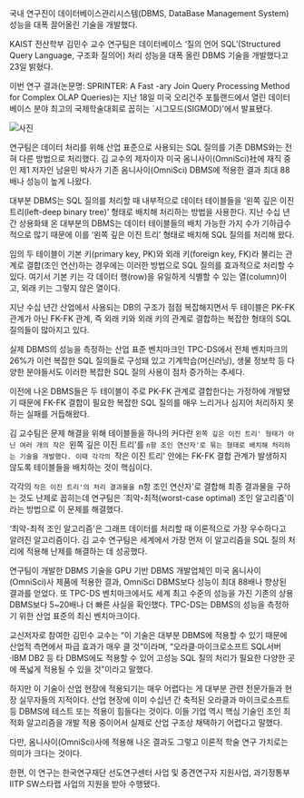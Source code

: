 국내 연구진이 데이터베이스관리시스템(DBMS, DataBase Management System) 성능을 대폭 끌어올린 기술을 개발했다.

KAIST 전산학부 김민수 교수 연구팀은 데이터베이스 ‘질의 언어 SQL’(Structured Query Language, 구조화 질의어) 처리 성능을 대폭 올린 DBMS 기술을 개발했다고 23일 밝혔다.

이번 연구 결과(논문명: SPRINTER: A Fast  -ary Join Query Processing Method for Complex OLAP Queries)는 지난 18일 미국 오리건주 포틀랜드에서 열린 데이터베이스 분야 최고의 국제학술대회로 꼽히는 `시그모드(SIGMOD)'에서 발표됐다.

![사진](http://www.itnews.or.kr/wp-content/uploads/2020/06/%EA%B7%B8%EB%A6%BC-1.-%EC%A2%85%EB%9E%98-DBMS%EB%93%A4%EC%9D%98-%EC%A7%88%EC%9D%98-%EC%B2%98%EB%A6%AC-%EB%B0%A9%EC%8B%9D-%EB%B0%8F-%EC%9D%B4%EB%B2%88-%EA%B8%B0%EC%88%A0%EC%9D%98-%EC%A7%88%EC%9D%98-%EC%B2%98%EB%A6%AC-%EB%B0%A9%EC%8B%9D-%EA%B0%9C%EB%85%90%EB%8F%84.png)



연구팀은 데이터 처리를 위해 산업 표준으로 사용되는 SQL 질의를 기존 DBMS와는 전혀 다른 방법으로 처리했다. 김 교수의 제자이자 미국 옴니사이(OmniSci)社에 재직 중인 제1 저자인 남윤민 박사가 기존 옴니사이(OmniSci) DBMS에 적용한 결과 최대 88배나 성능이 높게 나왔다.

대부분 DBMS는 SQL 질의를 처리할 때 내부적으로 데이터 테이블들을 ‘왼쪽 깊은 이진 트리(left-deep binary tree)’ 형태로 배치해 처리하는 방법을 사용한다. 지난 수십 년간 상용화돼 온 대부분의 DBMS는 데이터 테이블들의 배치 가능한 가지 수가 기하급수적으로 많기 때문에 이를 ‘왼쪽 깊은 이진 트리’ 형태로 배치해 SQL 질의를 처리해 왔다.

임의 두 테이블이 기본 키(primary key, PK)와 외래 키(foreign key, FK)라 불리는 관계로 결합(조인 연산)하는 경우에는 이러한 방법으로 SQL 질의를 효과적으로 처리할 수 있다. 여기서 기본 키는 각 데이터 행(row)을 유일하게 식별할 수 있는 열(column)이고, 외래 키는 그렇지 않은 열이다.

지난 수십 년간 산업에서 사용되는 DB의 구조가 점점 복잡해지면서 두 테이블은 PK-FK 관계가 아닌 FK-FK 관계, 즉 외래 키와 외래 키의 관계로 결합하는 복잡한 형태의 SQL 질의들이 많아지고 있다. 

실제 DBMS의 성능을 측정하는 산업 표준 벤치마크인 TPC-DS에서 전체 벤치마크의 26%가 이런 복잡한 SQL 질의들로 구성돼 있고 기계학습(머신러닝), 생물 정보학 등 다양한 분야들서도 이러한 복잡한 SQL 질의 사용이 점차 증가하는 추세다.

이전에 나온 DBMS들은 두 테이블이 주로 PK-FK 관계로 결합한다는 가정하에 개발됐기 때문에 FK-FK 결합이 필요한 복잡한 SQL 질의를 매우 느리거나 심지어 처리하지 못하는 실패를 거듭해왔다.

김 교수팀은 문제 해결을 위해 테이블들을 하나의 커다란 `왼쪽 깊은 이진 트리' 형태가 아닌 여러 개의 작은 `왼쪽 깊은 이진 트리'를 `n항 조인 연산자'로 묶는 형태로 배치해 처리하는 기술을 개발했다. 이때 각각의 `작은 이진 트리' 안에는 FK-FK 결합 관계가 발생하지 않도록 테이블들을 배치하는 것이 핵심이다.

각각의 `작은 이진 트리'의 처리 결과물을 `n항 조인 연산자'로 결합해 최종 결과물을 구하는 것도 난제로 꼽히는데 연구팀은 `최악-최적(worst-case optimal) 조인 알고리즘'이라는 방법으로 이 문제를 해결했다.

‘최악-최적 조인 알고리즘'은 그래프 데이터를 처리할 때 이론적으로 가장 우수하다고 알려진 알고리즘이다. 김 교수 연구팀은 세계에서 가장 먼저 이 알고리즘을 SQL 질의 처리에 적용해 난제를 해결하는 데 성공했다.

연구팀이 개발한 DBMS 기술을 GPU 기반 DBMS 개발업체인 미국 옴니사이(OmniSci)사 제품에 적용한 결과, OmniSci DBMS보다 성능이 최대 88배나 향상된 결과를 얻었다. 또 TPC-DS 벤치마크에서도 세계 최고 수준의 성능을 가진 기존의 상용 DBMS보다 5~20배나 더 빠른 사실을 확인했다. TPC-DS는 DBMS의 성능을 측정하기 위한 산업 표준의 최신 벤치마크이다.

교신저자로 참여한 김민수 교수는 “이 기술은 대부분 DBMS에 적용할 수 있기 때문에 산업적 측면에서 파급 효과가 매우 클 것”이라며, “오라클·마이크로소프트 SQL서버·IBM DB2 등 타 DBMS에도 적용할 수 있어 고성능 SQL 질의 처리가 필요한 다양한 곳에 폭넓게 적용될 수 있을 것”이라고 말했다.

하지만 이 기술이 산업 현장에 적용되기는 매우 어렵다는 게 대부분 관련 전문가들과 현장 실무자들의 지적이다. 산업 현장에 이미 수십년 간 축적된 오라클과 마이크로소프트 등 DBMS에 테스트 또는 적용이 힘들다는 것이다. 이들 기업 역시 핵심 기술인 조인 최적화 알고리즘을 개발 적용 중이어서 실제로 산업 구조상 채택하기 어렵다고 말했다. 

다만, 옴니사이(OmniSci)사에 적용해 나온 결과도 그렇고 이론적 학술 연구 가치로는 의미가 크다는 것이다.  

한편, 이 연구는 한국연구재단 선도연구센터 사업 및 중견연구자 지원사업, 과기정통부 IITP SW스타랩 사업의 지원을 받아 수행됐다. 
